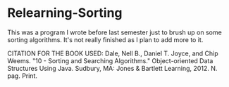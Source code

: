 Relearning-Sorting
==================

This was a program I wrote before last semester just to brush up on some sorting algorithms. It's not really finished as I plan to add more to it.

CITATION FOR THE BOOK USED:
Dale, Nell B., Daniel T. Joyce, and Chip Weems. "10 - Sorting and Searching 
    Algorithms." Object-oriented Data Structures Using Java. Sudbury, MA: 
    Jones & Bartlett Learning, 2012. N. pag. Print.
